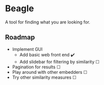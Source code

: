 # Beagle

A tool for finding what you are looking for.

## Roadmap
- Implement GUI
    - Add basic web front end ✔️
    - Add slidebar for filtering by similarity ☐
- Pagination for results ☐
- Play around with other embedders ☐
- Try other similarity measures ☐